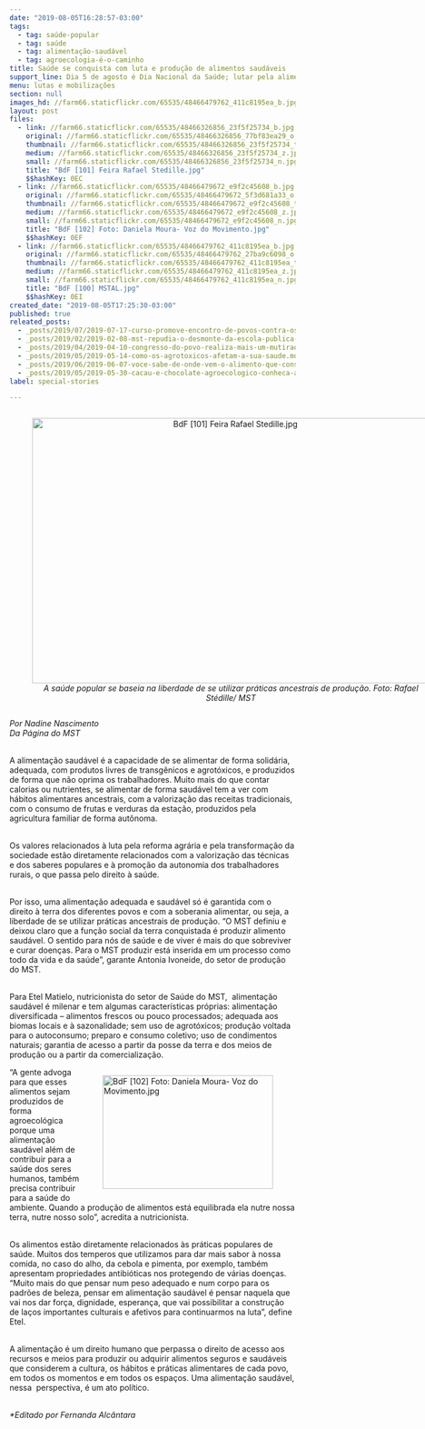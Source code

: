 ```yaml
---
date: "2019-08-05T16:28:57-03:00"
tags:
  - tag: saúde-popular
  - tag: saúde
  - tag: alimentação-saudável
  - tag: agroecologia-é-o-caminho
title: Saúde se conquista com luta e produção de alimentos saudáveis
support_line: Dia 5 de agosto é Dia Nacional da Saúde; lutar pela alimentação saudável é lutar pelo direito à saúde
menu: lutas e mobilizações
section: null
images_hd: //farm66.staticflickr.com/65535/48466479762_411c8195ea_b.jpg
layout: post
files:
  - link: //farm66.staticflickr.com/65535/48466326856_23f5f25734_b.jpg
    original: //farm66.staticflickr.com/65535/48466326856_77bf83ea29_o.jpg
    thumbnail: //farm66.staticflickr.com/65535/48466326856_23f5f25734_t.jpg
    medium: //farm66.staticflickr.com/65535/48466326856_23f5f25734_z.jpg
    small: //farm66.staticflickr.com/65535/48466326856_23f5f25734_n.jpg
    title: "BdF [101] Feira Rafael Stedille.jpg"
    $$hashKey: 0EC
  - link: //farm66.staticflickr.com/65535/48466479672_e9f2c45608_b.jpg
    original: //farm66.staticflickr.com/65535/48466479672_5f3d681a33_o.jpg
    thumbnail: //farm66.staticflickr.com/65535/48466479672_e9f2c45608_t.jpg
    medium: //farm66.staticflickr.com/65535/48466479672_e9f2c45608_z.jpg
    small: //farm66.staticflickr.com/65535/48466479672_e9f2c45608_n.jpg
    title: "BdF [102] Foto: Daniela Moura- Voz do Movimento.jpg"
    $$hashKey: 0EF
  - link: //farm66.staticflickr.com/65535/48466479762_411c8195ea_b.jpg
    original: //farm66.staticflickr.com/65535/48466479762_27ba9c6098_o.jpg
    thumbnail: //farm66.staticflickr.com/65535/48466479762_411c8195ea_t.jpg
    medium: //farm66.staticflickr.com/65535/48466479762_411c8195ea_z.jpg
    small: //farm66.staticflickr.com/65535/48466479762_411c8195ea_n.jpg
    title: "BdF [100] MSTAL.jpg"
    $$hashKey: 0EI
created_date: "2019-08-05T17:25:30-03:00"
published: true
releated_posts:
  - _posts/2019/07/2019-07-17-curso-promove-encontro-de-povos-contra-os-agrotoxicos-no-mato-grosso.md
  - _posts/2019/02/2019-02-08-mst-repudia-o-desmonte-da-escola-publica-de-saude.md
  - _posts/2019/04/2019-04-10-congresso-do-povo-realiza-mais-um-mutirao-de-solidariedade-em-curitiba-pr.md
  - _posts/2019/05/2019-05-14-como-os-agrotoxicos-afetam-a-sua-saude.md
  - _posts/2019/06/2019-06-07-voce-sabe-de-onde-vem-o-alimento-que-consome.md
  - _posts/2019/05/2019-05-30-cacau-e-chocolate-agroecologico-conheca-a-producao-que-cresce-no-norte-do-pais.md
label: special-stories

---
```

<div style="text-align:center">
<figure class="image" style="display:inline-block"><img alt="BdF [101] Feira Rafael Stedille.jpg" height="467" src="//farm66.staticflickr.com/65535/48466326856_23f5f25734_b.jpg" width="700" />
<figcaption><em>A sa&uacute;de popular se baseia na liberdade de se utilizar pr&aacute;ticas ancestrais de produ&ccedil;&atilde;o. Foto: Rafael St&eacute;dille/ MST</em></figcaption>
</figure>
</div>

<p><em>Por Nadine Nascimento<br />
Da P&aacute;gina do MST</em><br />
&nbsp;</p>

<p>A alimenta&ccedil;&atilde;o saud&aacute;vel &eacute; a capacidade de se alimentar de forma solid&aacute;ria, adequada, com produtos livres de transg&ecirc;nicos e agrot&oacute;xicos, e produzidos de forma que n&atilde;o oprima os trabalhadores. Muito mais do que contar calorias ou nutrientes, se alimentar de forma saud&aacute;vel tem a ver com h&aacute;bitos alimentares ancestrais, com a valoriza&ccedil;&atilde;o das receitas tradicionais, com o consumo de frutas e verduras da esta&ccedil;&atilde;o, produzidos pela agricultura familiar de forma aut&ocirc;noma.<br />
&nbsp;</p>

<p>Os valores relacionados &agrave; luta pela reforma agr&aacute;ria e pela transforma&ccedil;&atilde;o da sociedade est&atilde;o diretamente relacionados com a valoriza&ccedil;&atilde;o das t&eacute;cnicas e dos saberes populares e &agrave; promo&ccedil;&atilde;o da autonomia dos trabalhadores rurais, o que passa pelo direito &agrave; sa&uacute;de.<br />
&nbsp;</p>

<p>Por isso, uma alimenta&ccedil;&atilde;o adequada e saud&aacute;vel s&oacute; &eacute; garantida com o direito &agrave; terra dos diferentes povos e com a soberania alimentar, ou seja, a liberdade de se utilizar pr&aacute;ticas ancestrais de produ&ccedil;&atilde;o. &ldquo;O MST definiu e deixou claro que a fun&ccedil;&atilde;o social da terra conquistada &eacute; produzir alimento saud&aacute;vel. O sentido para n&oacute;s de sa&uacute;de e de viver &eacute; mais do que sobreviver e curar doen&ccedil;as. Para o MST produzir est&aacute; inserida em um processo como todo da vida e da sa&uacute;de&rdquo;, garante Antonia Ivoneide, do setor de produ&ccedil;&atilde;o do MST.<br />
&nbsp;</p>

<p>Para Etel Matielo, nutricionista do setor de Sa&uacute;de do MST,&nbsp; alimenta&ccedil;&atilde;o saud&aacute;vel &eacute; milenar e tem algumas caracter&iacute;sticas pr&oacute;prias: alimenta&ccedil;&atilde;o diversificada &ndash; alimentos frescos ou pouco processados; adequada aos biomas locais e &agrave; sazonalidade; sem uso de agrot&oacute;xicos; produ&ccedil;&atilde;o voltada para o autoconsumo; preparo e consumo coletivo; uso de condimentos naturais; garantia de acesso a partir da posse da terra e dos meios de produ&ccedil;&atilde;o ou a partir da comercializa&ccedil;&atilde;o.</p>

<figure class="image" style="float:right"><img alt="BdF [102] Foto: Daniela Moura- Voz do Movimento.jpg" height="200" src="//farm66.staticflickr.com/65535/48466479672_e9f2c45608_b.jpg" width="300" />
<figcaption></figcaption>
</figure>

<p>&ldquo;A gente advoga para que esses alimentos sejam produzidos de forma agroecol&oacute;gica porque uma alimenta&ccedil;&atilde;o saud&aacute;vel al&eacute;m de contribuir para a sa&uacute;de dos seres humanos, tamb&eacute;m precisa contribuir para a sa&uacute;de do ambiente. Quando a produ&ccedil;&atilde;o de alimentos est&aacute; equilibrada ela nutre nossa terra, nutre nosso solo&rdquo;, acredita a nutricionista.&nbsp;<br />
&nbsp;</p>

<p>Os alimentos est&atilde;o diretamente relacionados &agrave;s pr&aacute;ticas populares de sa&uacute;de. Muitos dos temperos que utilizamos para dar mais sabor &agrave; nossa comida, no caso do alho, da cebola e pimenta, por exemplo, tamb&eacute;m apresentam propriedades antibi&oacute;ticas nos protegendo de v&aacute;rias doen&ccedil;as. &ldquo;Muito mais do que pensar num peso adequado e num corpo para os padr&otilde;es de beleza, pensar em alimenta&ccedil;&atilde;o saud&aacute;vel &eacute; pensar naquela que vai nos dar for&ccedil;a, dignidade, esperan&ccedil;a, que vai possibilitar a constru&ccedil;&atilde;o de la&ccedil;os importantes culturais e afetivos para continuarmos na luta&rdquo;, define Etel.&nbsp;<br />
&nbsp;</p>

<p>A alimenta&ccedil;&atilde;o &eacute; um direito humano que perpassa o direito de acesso aos recursos e meios para produzir ou adquirir alimentos seguros e saud&aacute;veis que considerem a cultura, os h&aacute;bitos e pr&aacute;ticas alimentares de cada povo, em todos os momentos e em todos os espa&ccedil;os. Uma alimenta&ccedil;&atilde;o saud&aacute;vel, nessa&nbsp; perspectiva, &eacute; um ato pol&iacute;tico.&nbsp;</p>

<p><br />
<em>*Editado por Fernanda Alc&acirc;ntara</em></p>
